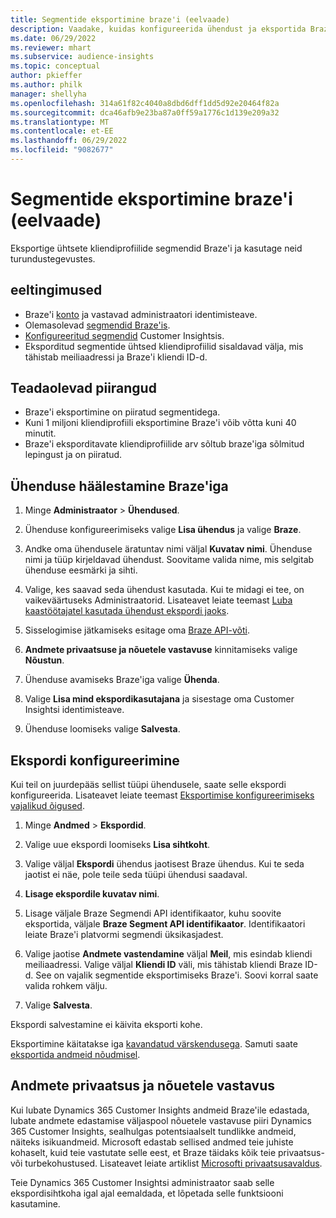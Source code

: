 ```yaml
---
title: Segmentide eksportimine braze'i (eelvaade)
description: Vaadake, kuidas konfigureerida ühendust ja eksportida Braze'i.
ms.date: 06/29/2022
ms.reviewer: mhart
ms.subservice: audience-insights
ms.topic: conceptual
author: pkieffer
ms.author: philk
manager: shellyha
ms.openlocfilehash: 314a61f82c4040a8dbd6dff1dd5d92e20464f82a
ms.sourcegitcommit: dca46afb9e23ba87a0ff59a1776c1d139e209a32
ms.translationtype: MT
ms.contentlocale: et-EE
ms.lasthandoff: 06/29/2022
ms.locfileid: "9082677"
---
```

# <a name="export-segments-to-braze-preview"></a>Segmentide eksportimine braze'i (eelvaade)

Eksportige ühtsete kliendiprofiilide segmendid Braze'i ja kasutage neid turundustegevustes.

## <a name="prerequisites"></a>eeltingimused

- Braze'i [konto](https://www.braze.com/) ja vastavad administraatori identimisteave.
- Olemasolevad [segmendid Braze'is](https://www.braze.com/docs/user_guide/engagement_tools/segments/creating_a_segment/).
- [Konfigureeritud segmendid](segments.md) Customer Insightsis.
- Eksporditud segmentide ühtsed kliendiprofiilid sisaldavad välja, mis tähistab meiliaadressi ja Braze'i kliendi ID-d.

## <a name="known-limitations"></a>Teadaolevad piirangud

- Braze'i eksportimine on piiratud segmentidega.
- Kuni 1 miljoni kliendiprofiili eksportimine Braze'i võib võtta kuni 40 minutit.
- Braze'i eksporditavate kliendiprofiilide arv sõltub braze'iga sõlmitud lepingust ja on piiratud.

## <a name="set-up-connection-to-braze"></a>Ühenduse häälestamine Braze'iga

1. Minge **Administraator** > **Ühendused**.

1. Ühenduse konfigureerimiseks valige **Lisa ühendus** ja valige **Braze**.

1. Andke oma ühendusele äratuntav nimi väljal **Kuvatav nimi**. Ühenduse nimi ja tüüp kirjeldavad ühendust. Soovitame valida nime, mis selgitab ühenduse eesmärki ja sihti.

1. Valige, kes saavad seda ühendust kasutada. Kui te midagi ei tee, on vaikeväärtuseks Administraatorid. Lisateavet leiate teemast [Luba kaastöötajatel kasutada ühendust ekspordi jaoks](connections.md#allow-contributors-to-use-a-connection-for-exports).

1. Sisselogimise jätkamiseks esitage oma [Braze API-võti](https://www.braze.com/docs/api/basics/).

1. **Andmete privaatsuse ja nõuetele vastavuse** kinnitamiseks valige **Nõustun**.

1. Ühenduse avamiseks Braze'iga valige **Ühenda**.

1. Valige **Lisa mind ekspordikasutajana** ja sisestage oma Customer Insightsi identimisteave.

1. Ühenduse loomiseks valige **Salvesta**.

## <a name="configure-an-export"></a>Ekspordi konfigureerimine

Kui teil on juurdepääs sellist tüüpi ühendusele, saate selle ekspordi konfigureerida. Lisateavet leiate teemast [Eksportimise konfigureerimiseks vajalikud õigused](export-destinations.md#set-up-a-new-export).

1. Minge **Andmed** > **Ekspordid**.

1. Valige uue ekspordi loomiseks **Lisa sihtkoht**.

1. Valige väljal **Ekspordi** ühendus jaotisest Braze ühendus. Kui te seda jaotist ei näe, pole teile seda tüüpi ühendusi saadaval.  

1. **Lisage ekspordile kuvatav nimi**.

1. Lisage väljale Braze Segmendi API identifikaator, kuhu soovite eksportida, väljale **Braze Segment API identifikaator**. Identifikaatori leiate Braze'i platvormi segmendi üksikasjadest.

1. Valige jaotise **Andmete vastendamine** väljal **Meil**, mis esindab kliendi meiliaadressi. Valige väljal **Kliendi ID** väli, mis tähistab kliendi Braze ID-d. See on vajalik segmentide eksportimiseks Braze'i. Soovi korral saate valida rohkem välju.

1. Valige **Salvesta**.

Ekspordi salvestamine ei käivita eksporti kohe.

Eksportimine käitatakse iga [kavandatud värskendusega](system.md#schedule-tab). Samuti saate [eksportida andmeid nõudmisel](export-destinations.md#run-exports-on-demand). 


## <a name="data-privacy-and-compliance"></a>Andmete privaatsus ja nõuetele vastavus

Kui lubate Dynamics 365 Customer Insights andmeid Braze'ile edastada, lubate andmete edastamise väljaspool nõuetele vastavuse piiri Dynamics 365 Customer Insights, sealhulgas potentsiaalselt tundlikke andmeid, näiteks isikuandmeid. Microsoft edastab sellised andmed teie juhiste kohaselt, kuid teie vastutate selle eest, et Braze täidaks kõik teie privaatsus- või turbekohustused. Lisateavet leiate artiklist [Microsofti privaatsusavaldus](https://go.microsoft.com/fwlink/?linkid=396732).

Teie Dynamics 365 Customer Insightsi administraator saab selle ekspordisihtkoha igal ajal eemaldada, et lõpetada selle funktsiooni kasutamine.
